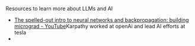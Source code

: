 
Resources to learn more about LLMs and AI
- [The spelled-out intro to neural networks and backpropagation: building micrograd - YouTube](https://www.youtube.com/watch?v=VMj-3S1tku0)Karpathy worked at openAi and lead AI efforts at tesla
- 